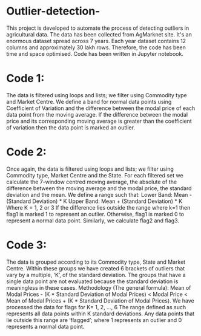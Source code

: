 # Outlier-detection-
This project is developed to automate the process of detecting outliers in agricultural data. The data has been collected from AgMarknet site. It's an enormous dataset spread across 7 years. Each year dataset contains 12 columns and approximately 30 lakh rows. Therefore, the code has been time and space optimised. Code has been written in Jupyter notebook.

# Code 1:
The data is filtered using loops and lists; we filter using Commodity type and Market Centre. We define a band for normal data points using Coefficient of Variation and the difference between the modal price of each data point from the moving average.
If the difference between the modal price and its corresponding moving average is greater than the coefficient of variation then the data point is marked an outlier.

# Code 2:
Once again, the data is filtered using loops and lists; we filter using Commodity type, Market Centre and the State. For each filtered set we calculate the 7-window centred moving average, the absolute of the difference between the moving average and the modal price, the standard deviation and the mean. We define a range such that: 
Lower Band: Mean - (Standard Deviation) * K
Upper Band: Mean + (Standard Deviation) * K
Where K = 1, 2 or 3
If the difference lies outside the range where k=1 then flag1 is marked 1 to represent an outlier. Otherwise, flag1 is marked 0 to represent a normal data point. Similarly, we calculate flag2 and flag3.


# Code 3:
The data is grouped according to its Commodity type, State and Market Centre. Within these groups we have created 6 brackets of outliers that vary by a multiple, ‘K’, of the standard deviation.
The groups that have a single data point are not evaluated because the standard deviation is meaningless in these cases.
Methodology (The general formula): 
Mean of Modal Prices - (K * Standard Deviation of Modal Prices) < Modal Price < Mean of Modal Prices + (K * Standard Deviation of Modal Prices). We have processed the data for flags for K= 1, 2, …, 6
The range defined as such represents all data points within K standard deviations. Any data points that lie outside this range are ‘flagged’; where 1 represents an outlier and 0 represents a normal data point.
